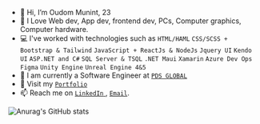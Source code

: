 - 👋 Hi, I’m Oudom Munint, 23
- 💖 I Love Web dev, App dev, frontend dev, PCs, Computer graphics, Computer hardware.
- 💻 I've worked with technologies such as `HTML/HAML` `CSS/SCSS + Bootstrap & Tailwind` `JavaScript + ReactJs & NodeJs` `Jquery UI` `Kendo UI` `ASP.NET and C#` `SQL Server & TSQL` `.NET Maui` `Xamarin` `Azure Dev Ops` `Figma` `Unity Engine` `Unreal Engine 4&5`
- 👷 I am currently a Software Engineer at <a href="https://www.pdsglobal.com/">`PDS GLOBAL`</a>
- 👀 Visit my [`Portfolio`](https://oudommunint.netlify.app/)
- 📫 Reach me on <a href="https://www.linkedin.com/in/oudom-munint/"> `LinkedIn` </a>, <a href="mailto:oudommunint@gmail.com">`Email`</a>.

![Anurag's GitHub stats](https://github-readme-stats.vercel.app/api?username=OudomMunint&count_private=true&show_icons=true&theme=radical)
